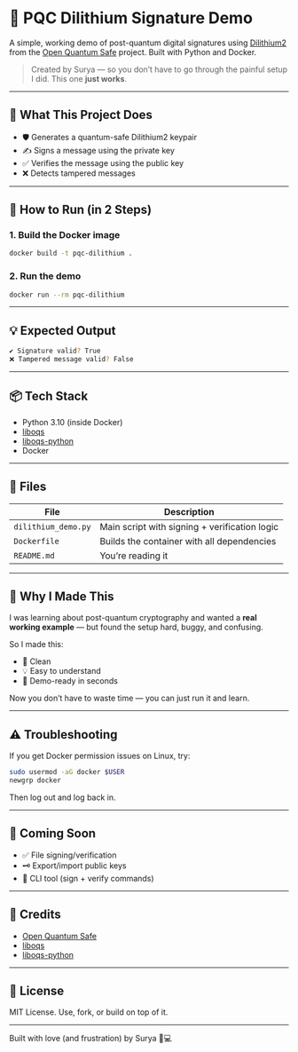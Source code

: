 # 🔐 PQC Dilithium Signature Demo

A simple, working demo of post-quantum digital signatures using [Dilithium2](https://csrc.nist.gov/Projects/post-quantum-cryptography) from the [Open Quantum Safe](https://openquantumsafe.org/) project. Built with Python and Docker.

> Created by Surya — so you don’t have to go through the painful setup I did. This one **just works**.

---

## 🚀 What This Project Does

- 🛡️ Generates a quantum-safe Dilithium2 keypair
- ✍️ Signs a message using the private key
- ✅ Verifies the message using the public key
- ❌ Detects tampered messages

---

## 🐳 How to Run (in 2 Steps)

### 1. Build the Docker image

```bash
docker build -t pqc-dilithium .
```

### 2. Run the demo

```bash
docker run --rm pqc-dilithium
```

---

## 💡 Expected Output

```bash
✔ Signature valid? True
❌ Tampered message valid? False
```

---

## 📦 Tech Stack

- Python 3.10 (inside Docker)
- [liboqs](https://github.com/open-quantum-safe/liboqs)
- [liboqs-python](https://github.com/open-quantum-safe/liboqs-python)
- Docker

---

## 📁 Files

| File               | Description                                  |
|--------------------|----------------------------------------------|
| `dilithium_demo.py`| Main script with signing + verification logic|
| `Dockerfile`       | Builds the container with all dependencies   |
| `README.md`        | You’re reading it                            |

---

## 🧠 Why I Made This

I was learning about post-quantum cryptography and wanted a **real working example** — but found the setup hard, buggy, and confusing.

So I made this:
- 🔧 Clean
- 💡 Easy to understand
- 🧪 Demo-ready in seconds

Now you don’t have to waste time — you can just run it and learn.

---

## ⚠️ Troubleshooting

If you get Docker permission issues on Linux, try:

```bash
sudo usermod -aG docker $USER
newgrp docker
```

Then log out and log back in.

---

## 📌 Coming Soon

- ✅ File signing/verification
- 🗝️ Export/import public keys
- 🧰 CLI tool (sign + verify commands)

---

## 🙌 Credits

- [Open Quantum Safe](https://github.com/open-quantum-safe)
- [liboqs](https://github.com/open-quantum-safe/liboqs)
- [liboqs-python](https://github.com/open-quantum-safe/liboqs-python)

---

## 🔗 License

MIT License. Use, fork, or build on top of it.

---

Built with love (and frustration) by Surya 🔐💻
